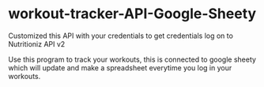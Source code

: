 # workout-tracker-API-Google-Sheety
Customized this API with your credentials
to get credentials log on to Nutritioniz API v2


Use this program to track your workouts, this is connected to google sheety which will update and make a spreadsheet everytime you log in your workouts.

